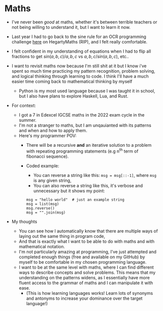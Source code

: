 # Maths

- I've never been *good* at maths, whether it's between terrible teachers or not being willing to understand it, but I want to learn it now.
- Last year I had to go back to the sine rule for an OCR programming challenge [here](https://www.ocr.org.uk/Images/260930-coding-challenges-booklet.pdf) on HegartyMaths (RIP), and I felt really comfortable.
- I felt confident in my understanding of equations when I had to flip all fractions to get $sin(a,b,c)/a,b,c$ vs $a,b,c/sin(a,b,c)$, etc..
- I want to revisit maths now because I'm still shit at it but I know i've spent so much time practicing my pattern recognition, problem solving, and logical thinking through learning to code. I think I'll have a much easier time coming back to mathematical thinking by myself
    - Python is my most used language because I was taught it in school, but I also have plans to explore Haskell, Lua, and Rust.

- For context:
    - I got a 7 in Edexcel IGCSE maths in the 2022 exam cycle in the summer.
    - I'm not a stranger to maths, but I am unqauianted with its patterns and when and how to apply them.
    - Here's my programmer POV:
        - There will be a recursive **and** an iterative solution to a problem with repeating programming statements (e.g n<sup>th</sup> term of fibonacci sequence).
        - Coded example:
            - You can reverse a string like this: `msg = msg[::-1]`, where `msg` is any given string,
            - You can also reverse a string like this, it's verbose and unnecessary but it shows my point:

            ```python3
            msg = "hello world"  # just an example string
            msg = list(msg)
            msg.reverse()
            msg = "".join(msg)
            ```

- My thoughts
    - You can see how I automatically know that there are multiple ways of laying out the same thing in program code,
    - And that is exactly what I want to be able to do with maths and with mathematical notation.
    - I'm not particularly amazing at programming, I've just attempted and completed enough things (free and available on my GitHub) by myself to be comfortable in my chosen programming language.
    - I want to be at the same level with maths, where I can find different ways to describe concepts and solve problems. This means that my understanding on the patterns widens, as I essentially have more fluent access to the grammar of maths and I can manipulate it with ease.
        - (This is how learning languages works! Learn lots of synonyms and antonyms to increase your dominance over the target language!)
